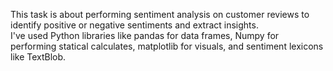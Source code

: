 This task is about performing sentiment analysis on customer reviews to identify positive or negative sentiments and extract insights.<br>
I've used Python libraries like pandas for data frames, Numpy for performing statical calculates, matplotlib for visuals, and sentiment lexicons like TextBlob.
